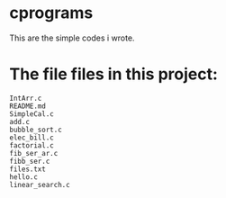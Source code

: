 # cprograms
This are the simple codes i wrote.

# The file files in this project: 

    IntArr.c
    README.md
    SimpleCal.c
    add.c
    bubble_sort.c
    elec_bill.c
    factorial.c
    fib_ser_ar.c
    fibb_ser.c
    files.txt
    hello.c
    linear_search.c